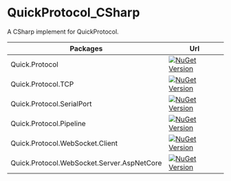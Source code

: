 # QuickProtocol_CSharp

A CSharp implement for QuickProtocol.

| Packages      | Url |
| ----------- | ----------- |
| Quick.Protocol      | [![NuGet Version](http://img.shields.io/nuget/v/Quick.Protocol.svg?style=flat)](https://www.nuget.org/packages/Quick.Protocol/)       |
| Quick.Protocol.TCP   | [![NuGet Version](http://img.shields.io/nuget/v/Quick.Protocol.Tcp.svg?style=flat)](https://www.nuget.org/packages/Quick.Protocol.Tcp/)        |
| Quick.Protocol.SerialPort   | [![NuGet Version](http://img.shields.io/nuget/v/Quick.Protocol.SerialPort.svg?style=flat)](https://www.nuget.org/packages/Quick.Protocol.SerialPort/)        |
| Quick.Protocol.Pipeline   | [![NuGet Version](http://img.shields.io/nuget/v/Quick.Protocol.Pipeline.svg?style=flat)](https://www.nuget.org/packages/Quick.Protocol.Pipeline/)        |
| Quick.Protocol.WebSocket.Client   | [![NuGet Version](http://img.shields.io/nuget/v/Quick.Protocol.WebSocket.Client.svg?style=flat)](https://www.nuget.org/packages/Quick.Protocol.WebSocket.Client/)        |
| Quick.Protocol.WebSocket.Server.AspNetCore   | [![NuGet Version](http://img.shields.io/nuget/v/Quick.Protocol.WebSocket.Server.AspNetCore.svg?style=flat)](https://www.nuget.org/packages/Quick.Protocol.WebSocket.Server.AspNetCore/)        |
